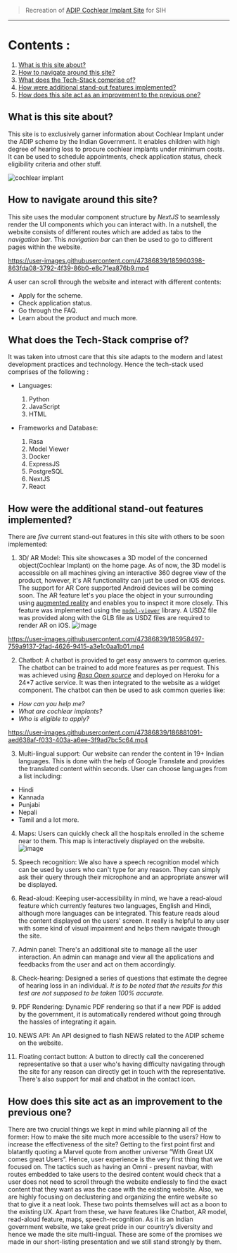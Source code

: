 > Recreation of [ADIP Cochlear Implant Site](http://adipcochlearimplant.in/) for SIH
___

# Contents : 
1. [What is this site about?](https://github.com/OrganiCod3rs-SIH/ayjnishd-frontend/edit/main/README.md#what-is-this-site-about)
2. [How to navigate around this site?](https://github.com/OrganiCod3rs-SIH/ayjnishd-frontend/edit/main/README.md#how-to-navigate-around-this-site)
3. [What does the Tech-Stack comprise of?](https://github.com/OrganiCod3rs-SIH/ayjnishd-frontend/edit/main/README.md#what-does-the-tech-stack-comprise-of)
4. [How were additional stand-out features implemented?](https://github.com/OrganiCod3rs-SIH/ayjnishd-frontend/edit/main/README.md#how-were-the-additional-stand-out-features-implemented)
5. [How does this site act as an improvement to the previous one?](https://github.com/OrganiCod3rs-SIH/ayjnishd-frontend/edit/main/README.md#how-does-this-site-act-as-an-improvement-to-the-previous-one)

## What is this site about?
This site is to exclusively garner information about Cochlear Implant under the ADIP scheme by the Indian Government. It enables children with high degree of hearing loss to procure cochlear implants under minimum costs. It can be used to schedule appointments, check application status, check eligibility criteria and other stuff.

![cochlear implant](https://user-images.githubusercontent.com/47386839/184935026-94482499-f78d-43f7-a93d-4cd1400a69ee.png)


## How to navigate around this site?
This site uses the modular component structure by _NextJS_ to seamlessly render the UI components which you can interact with. In a nutshell, the website consists of different routes which are added as tabs to the _navigation bar_. This _navigation bar_ can then be used to go to different pages within the website.


https://user-images.githubusercontent.com/47386839/185960398-863fda08-3792-4f39-86b0-e8c71ea876b9.mp4

A user can scroll through the website and interact with different contents:
- Apply for the scheme.
- Check application status.
- Go through the FAQ.
- Learn about the product and much more.

## What does the Tech-Stack comprise of?
It was taken into utmost care that this site adapts to the modern and latest development practices and technology. Hence the tech-stack used comprises of the following :
- Languages:
  1. Python
  2. JavaScript
  3. HTML
  
- Frameworks and Database:
  1. Rasa
  2. Model Viewer
  3. Docker
  4. ExpressJS
  5. PostgreSQL
  6. NextJS
  7. React
  

## How were the additional stand-out features implemented?
There are _five_ current stand-out features in this site with others to be soon implemented:

1. 3D/ AR Model: This site showcases a 3D model of the concerned object(Cochlear Implant) on the home page. As of now, the 3D model is accessible on all machines giving an interactive 360 degree view of the product, however, it's AR functionality can just be used on iOS devices. The support for AR Core supported Android devices will be coming soon.
  The AR feature let's you place the object in your surrounding using [augmented reality](https://en.wikipedia.org/wiki/Augmented_reality) and enables you to inspect     it more closely. This feature was implemented using the [`model-viewer`](https://www.npmjs.com/package/@google/model-viewer) library. A USDZ file was provided along with the GLB file as USDZ files are required to render AR on iOS.
![image](https://user-images.githubusercontent.com/47386839/185782758-6eed847b-3b09-45b8-9730-63b7b945489b.png)

https://user-images.githubusercontent.com/47386839/185958497-759a9137-2fad-4626-9415-a3e1c0aa1b01.mp4

2. Chatbot: A chatbot is provided to get easy answers to common queries. The chatbot can be trained to add more features as per request. This was achieved using [_Rasa Open source_](https://rasa.com/) and deployed on Heroku for a 24*7 active service. It was then integrated to the website as a widget component. The chatbot can then be used to ask common queries like:
  - _How can you help me?_
  - _What are cochlear implants?_
  - _Who is eligible to apply?_

https://user-images.githubusercontent.com/47386839/186881091-aed638af-f033-403a-a6ee-3f9ad7bc5c64.mp4

3. Multi-lingual support: Our website can render the content in 19+ Indian languages. This is done with the help of Google Translate and provides the translated content within seconds. User can choose languages from a list including:
 - Hindi
 - Kannada
 - Punjabi
 - Nepali
 - Tamil
 and a lot more.
 
 4. Maps: Users can quickly check all the hospitals enrolled in the scheme near to them. This map is interactively displayed on the website. 
  ![image](https://user-images.githubusercontent.com/47386839/186882305-a83042c7-52e7-460e-8e3e-bc32befaa00f.png)
 
 5. Speech recognition: We also have a speech recognition model which can be used by users who can't type for any reason. They can simply ask their query through their microphone and an appropriate answer will be displayed.
 
 6. Read-aloud: Keeping user-accessibility in mind, we have a read-aloud feature which currently features two languages, English and Hindi, although more languages can be integrated. This feature reads aloud the content displayed on the users' screen. It really is helpful to any user with some kind of visual impairment and helps them navigate through the site.
 
 7. Admin panel: There's an additional site to manage all the user interaction. An admin can manage and view all the applications and feedbacks from the user and act on them accordingly.

 9. Check-hearing: Designed a series of questions that estimate the degree of hearing loss in an individual. _It is to be noted that the results for this test are not supposed to be taken 100% accurate._

 10. PDF Rendering: Dynamic PDF rendering so that if a new PDF is added by the government, it is automatically rendered without going through the hassles of integrating it again.

 11. NEWS API: An API designed to flash NEWS related to the ADIP scheme on the website.

 12. Floating contact button: A button to directly call the concerened representative so that a user who's having difficulty navigating through the site for any reason can directly get in touch with the representative. There's also support for mail and chatbot in the contact icon.

## How does this site act as an improvement to the previous one?
There are two crucial things we kept in mind while planning all of the former:
How to make the site much more accessible to the users?
How to increase the effectiveness of the site?
Getting to the first point first and blatantly quoting a Marvel quote from another universe ”With Great UX comes great Users”. Hence, user experience is the very first thing that we focused on. 
The tactics such as having an Omni - present navbar, with routes embedded to take users to the desired content would check that a user does not need to scroll through the website endlessly to find the exact content that they want as was the case with the existing website. Also, we are highly focusing on declustering and organizing the entire website so that to give it a neat look. These two points themselves will act as a boon to the existing UX. 
Apart from these, we have features like Chatbot, AR model, read-aloud feature, maps, speech-recognition. As it is an Indian government website, we take great pride in our country’s diversity and hence we made the site multi-lingual.
These are some of the promises we made in our short-listing presentation and we still stand strongly by them.



